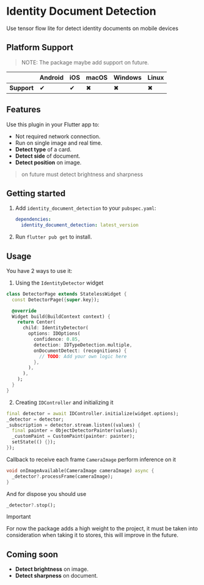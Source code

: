 # Identity Document Detection
Use tensor flow lite for detect identity documents on mobile devices

## Platform Support
> NOTE: The package maybe add support on future.

|             | Android | iOS   | macOS  | Windows | Linux |
|-------------|---------|-------|--------|---------|-------|
| **Support** | ✔ | ✔ | ✖ | ✖ | ✖ | 

## Features

Use this plugin in your Flutter app to:

* Not required network connection.
* Run on single image and real time.
* **Detect type** of a card.
* **Detect side** of document.
* **Detect position** on image.

> on future must detect brightness and sharpness

## Getting started

1.  Add `identity_document_detection` to your `pubspec.yaml`:

    ```yaml
    dependencies:
      identity_document_detection: latest_version
    ```

2.  Run `flutter pub get` to install.

## Usage

You have 2 ways to use it:
1. Using the `IdentityDetector` widget
```dart
class DetectorPage extends StatelessWidget {
  const DetectorPage({super.key});

  @override
  Widget build(BuildContext context) {
    return Center(
      child: IdentityDetector(
        options: IDOptions(
          confidence: 0.85,
          detection: IDTypeDetection.multiple,
          onDocumentDetect: (recognitions) {
            // TODO: Add your own logic here
          },
        ),
      ),
    );
  }
}
```
2. Creating `IDController` and initializing it

```dart
final detector = await IDController.initialize(widget.options);
_detector = detector;
_subscription = detector.stream.listen((values) {
  final painter = ObjectDetectorPainter(values);
  _customPaint = CustomPaint(painter: painter);
  setState(() {});
});
```
Callback to receive each frame `CameraImage` perform inference on it
```dart
void onImageAvailable(CameraImage cameraImage) async {
  _detector?.processFrame(cameraImage);
}
```
And for dispose you should use
```dart
_detector?.stop();
```

> [!IMPORTANT]
> For now the package adds a high weight to the project, it must be taken into
> consideration when taking it to stores, this will improve in the future.

## Coming soon
* **Detect brightness** on image.
* **Detect sharpness** on document.
